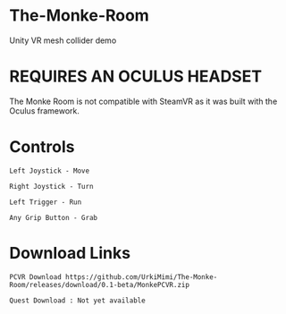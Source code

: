 # The-Monke-Room
Unity VR mesh collider demo

# REQUIRES AN OCULUS HEADSET
The Monke Room is not compatible with SteamVR as it was built with the Oculus framework.


# Controls
```
Left Joystick - Move

Right Joystick - Turn

Left Trigger - Run

Any Grip Button - Grab
```

# Download Links
```
PCVR Download https://github.com/UrkiMimi/The-Monke-Room/releases/download/0.1-beta/MonkePCVR.zip

Quest Download : Not yet available
```

